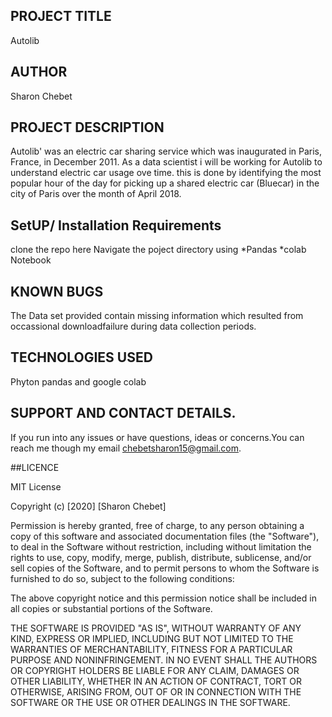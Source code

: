 ## PROJECT TITLE
Autolib

## AUTHOR
Sharon Chebet

## PROJECT DESCRIPTION
Autolib' was an electric car sharing service which was inaugurated in Paris, France, in December 2011. As a data scientist i will be working for Autolib to understand electric car usage ove time. this is done by identifying the most popular hour of the day for picking up a shared electric car (Bluecar) in the city of Paris over the month of April 2018.

## SetUP/ Installation Requirements
clone the repo here
Navigate the poject directory using
  *Pandas
  *colab Notebook
  
  ## KNOWN BUGS
  The Data set provided contain missing information which resulted from occassional downloadfailure during data collection periods.
  
 ## TECHNOLOGIES USED
 Phyton pandas and google colab
  
  ## SUPPORT AND CONTACT DETAILS.
 If you run into any issues or have questions, ideas or concerns.You can reach me though my email chebetsharon15@gmail.com.
  
  ##LICENCE
  
  MIT License

Copyright (c) [2020] [Sharon Chebet]

Permission is hereby granted, free of charge, to any person obtaining a copy
of this software and associated documentation files (the "Software"), to deal
in the Software without restriction, including without limitation the rights
to use, copy, modify, merge, publish, distribute, sublicense, and/or sell
copies of the Software, and to permit persons to whom the Software is
furnished to do so, subject to the following conditions:

The above copyright notice and this permission notice shall be included in all
copies or substantial portions of the Software.

THE SOFTWARE IS PROVIDED "AS IS", WITHOUT WARRANTY OF ANY KIND, EXPRESS OR
IMPLIED, INCLUDING BUT NOT LIMITED TO THE WARRANTIES OF MERCHANTABILITY,
FITNESS FOR A PARTICULAR PURPOSE AND NONINFRINGEMENT. IN NO EVENT SHALL THE
AUTHORS OR COPYRIGHT HOLDERS BE LIABLE FOR ANY CLAIM, DAMAGES OR OTHER
LIABILITY, WHETHER IN AN ACTION OF CONTRACT, TORT OR OTHERWISE, ARISING FROM,
OUT OF OR IN CONNECTION WITH THE SOFTWARE OR THE USE OR OTHER DEALINGS IN THE
SOFTWARE.
  
